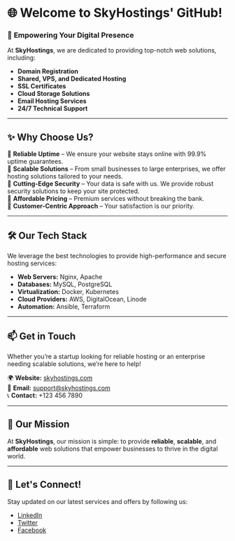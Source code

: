 # 🌐 Welcome to **SkyHostings**' GitHub!  

### 🚀 **Empowering Your Digital Presence**  

At **SkyHostings**, we are dedicated to providing top-notch web solutions, including:  
- **Domain Registration**  
- **Shared, VPS, and Dedicated Hosting**  
- **SSL Certificates**  
- **Cloud Storage Solutions**  
- **Email Hosting Services**  
- **24/7 Technical Support**  

---

## ✨ Why Choose Us?  
🔹 **Reliable Uptime** – We ensure your website stays online with 99.9% uptime guarantees.  
🔹 **Scalable Solutions** – From small businesses to large enterprises, we offer hosting solutions tailored to your needs.  
🔹 **Cutting-Edge Security** – Your data is safe with us. We provide robust security solutions to keep your site protected.  
🔹 **Affordable Pricing** – Premium services without breaking the bank.  
🔹 **Customer-Centric Approach** – Your satisfaction is our priority.  

---

## 🛠️ Our Tech Stack  
We leverage the best technologies to provide high-performance and secure hosting services:  
- **Web Servers:** Nginx, Apache  
- **Databases:** MySQL, PostgreSQL  
- **Virtualization:** Docker, Kubernetes  
- **Cloud Providers:** AWS, DigitalOcean, Linode  
- **Automation:** Ansible, Terraform  

---

## 📫 Get in Touch  
Whether you’re a startup looking for reliable hosting or an enterprise needing scalable solutions, we’re here to help!  

🌍 **Website:** [skyhostings.com](#)  
📧 **Email:** support@skyhostings.com  
📞 **Contact:** +123 456 7890  

---

## 🏅 Our Mission  
At **SkyHostings**, our mission is simple: to provide **reliable**, **scalable**, and **affordable** web solutions that empower businesses to thrive in the digital world.  

---

## 🤝 Let's Connect!  
Stay updated on our latest services and offers by following us:  
- [LinkedIn](#)  
- [Twitter](#)  
- [Facebook](#)  
